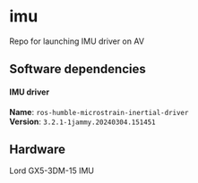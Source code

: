# imu
Repo for launching IMU driver on AV

## Software dependencies

#### IMU driver
**Name**: `ros-humble-microstrain-inertial-driver`<br />
**Version**: `3.2.1-1jammy.20240304.151451`

## Hardware

Lord GX5-3DM-15 IMU
